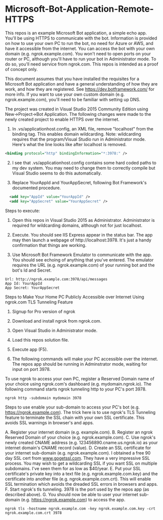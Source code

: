 # Microsoft-Bot-Application-Remote-HTTPS
This repos is an example Microsoft Bot application, a simple echo app. You'll be using HTTPS to communicate with the bot. Information is provided on how to use your own PC to run the bot, no need for Azure or AWS, and have it accessible from the internet. You can access the bot with your own domain (e.g. ngrok.example.com). You won't need to open ports on your router or PC, although you'll have to run your bot in Administrator mode. To do so, you'll need service from ngrok.com. This repos is intended as a proof of concept only.

This document assumes that you have installed the requisites for a Microsoft Bot application and have a general understanding of how they are work, and how they are registered. See https://dev.botframework.com/ for more info. If you want to use your own custom domain (e.g. ngrok.example.com), you'll need to be familiar with setting up DNS.

The project was created in Visual Studio 2015 Community Edition using New->Project->Bot Application. The following changes were made to the newly created project to enable HTTPS over the internet.

1. In .vs/applicationhost.config, an XML file, remove "localhost" from the binding tag. This enables domain wildcarding. Note: wildcarding requires that the program/Visual Studio run in Administrator mode. Here's what the line looks like after localhost is removed.

  ```xml
  <binding protocol="http" bindingInformation="*:3978:" />
  ```
  
2. I see that .vs/applicationhost.config contains some hard coded paths to my dev system. You may need to change them to correctly compile but Visual Studio seems to do this automatically.

3. Replace YourAppId and YourAppSecret, following Bot Framework's documented procedure.

  ```xml
    <add key="AppId" value="YourAppId" />
    <add key="AppSecret" value="YourAppSecret" />
  ```

Steps to execute:

1. Open this repos in Visual Studio 2015 as Administrator. Administrator is required for wildcarding domains, although not for just localhost.

2. Execute. You should see IIS Express appear in the status bar. The app may then launch a webpage of http://localhost:3978. It's just a handy confirmation that things are working.

3. Use Microsoft Bot Framework Emulator to communicate with the app. You should see echoing of anything that you've entered. The emulator requires the URL (e.g. ngrok.example.com) of your running bot and the bot's Id and Secret.

  ```
  Url: http://ngrok.example.com:3978/api/messages
  App Id: YourAppId
  App Secret: YourAppSecret
  ```

Steps to Make Your Home PC Publicly Accessible over Internet Using ngrok.com TLS Tunneling Feature

1. Signup for Pro version of ngrok

2. Download and install ngrok from ngrok.com.

3. Open Visual Studio in Administrator mode.

4. Load this repos solution file.

5. Execute app (F5).

6. The following commands will make your PC accessible over the internet. The repos app should be running in Adminstrator mode, waiting for input on port 3978.

To use ngrok to access your own PC, register a Reserved Domain name of your choice using ngrok.com's dashboard (e.g. mydomain.ngrok.io). The following command starts ngrok tunneling http to your PC's port 3978.
  ```
  ngrok http -subdomain mydomain 3978 
  ```

Steps to use enable your sub-domain to access your PC's bot (e.g. https://ngrok.example.com). The trick here is to use ngrok's TLS Tunneling feature to terminate the SSL chain with your own SSL certificate. This avoids SSL warnings in browser's and apps.

  A. Register your internet domain (e.g. example.com).
  B. Register an ngrok Reserved Domain of your choice (e.g. ngrok.example.com).
  C. Use ngrok's newly created CNAME address (e.g. 123456890.cname.us.ngrok.io) as your internet domain's CNAME record (value).
  D. Create an SSL certificate for your internet sub-domain (e.g. ngrok.example.com). I obtained a free 90 day SSL cert from www.gogetssl.com. They have a very impressive SSL process. You may wish to get a wildcarding SSL if you want SSL on multiple subdomains. I've seen them for as low as $40/year.
  E. Put your SSL certificate's private key into a text file (e.g. ngrok.example.com.key) and the certificate into another file (e.g. ngrok.example.com.crt). This will enable SSL termination which avoids the dreaded SSL errors in browsers and apps.
  F. Start ngrok's tls tunneling. 3978 is the port used by the repos app (as described above).
  G. You should now be able to user your internet sub-domain (e.g. https://ngrok.example.com) to access the app.
  ```
  ngrok tls -hostname ngrok.example.com -key ngrok.example.com.key -crt ngrok.example.com.crt 3978 
  ```
